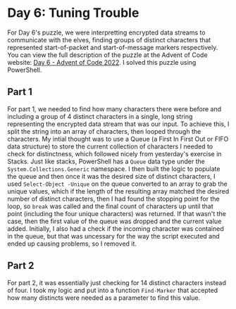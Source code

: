 # Day 6: Tuning Trouble

For Day 6's puzzle, we were interpretting encrypted data streams to communicate with the elves, finding groups of distinct characters that represented start-of-packet and start-of-message markers respectively. You can view the full description of the puzzle at the Advent of Code website: [Day 6 - Advent of Code 2022](https://adventofcode.com/2022/day/6). I solved this puzzle using PowerShell.

## Part 1

For part 1, we needed to find how many characters there were before and including a group of 4 distinct characters in a single, long string representing the encrypted data stream that was our input. To achieve this, I split the string into an array of characters, then looped through the characters. My intial thought was to use a Queue (a First In First Out or FIFO data structure) to store the current collection of characters I needed to check for distinctness, which followed nicely from yesterday's exercise in Stacks. Just like stacks, PowerShell has a `Queue` data type under the `System.Collections.Generic` namespace. I then built the logic to populate the queue and then once it was the desired size of distinct characters, I used `Select-Object -Unique` on the queue converted to an array to grab the unique values, which if the length of the resulting array matched the desired number of distinct characters, then I had found the stopping point for the loop, so `break` was called and the final count of characters up until that point (including the four unique characters) was returned. If that wasn't the case, then the first value of the queue was dropped and the current value added. Initially, I also had a check if the incoming character was contained in the queue, but that was uncessary for the way the script executed and ended up causing problems, so I removed it.

## Part 2

For part 2, it was essentially just checking for 14 distinct characters instead of four. I took my logic and put into a function `Find-Marker` that accepted how many distincts were needed as a parameter to find this value.
